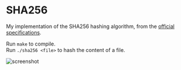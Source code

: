 # SHA256
My implementation of the SHA256 hashing algorithm, from the [official specifications](https://en.wikipedia.org/wiki/SHA-2).

Run `make` to compile.<br/>
Run `./sha256 <file>` to hash the content of a file.

![screenshot](https://user-images.githubusercontent.com/37598527/211102191-38b3687a-d349-4fc4-8389-c3e9dae3779f.png)
